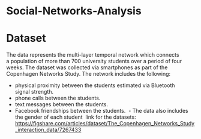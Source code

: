 # Social-Networks-Analysis

# Dataset
The data represents the multi-layer temporal network which connects a population of more than 700 university students over a period of four weeks. The dataset was collected via smartphones as part of the Copenhagen Networks Study. The network includes the following:

- physical proximity between the students estimated via Bluetooth signal strength.
- phone calls between the students.
- text messages between the students.
- Facebook friendships between the students.
 - The data also includes the gender of each student
 link for the datasets: https://figshare.com/articles/dataset/The_Copenhagen_Networks_Study_interaction_data/7267433

